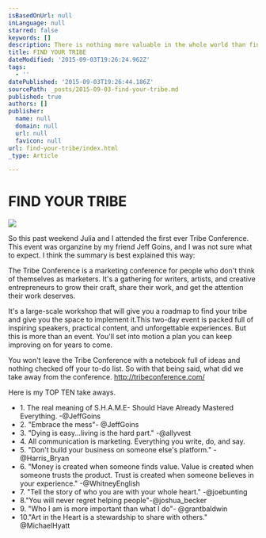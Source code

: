 ```yaml
---
isBasedOnUrl: null
inLanguage: null
starred: false
keywords: []
description: There is nothing more valuable in the whole world than finding and connecting the rawness and truth of your own voice.
title: FIND YOUR TRIBE
dateModified: '2015-09-03T19:26:24.962Z'
tags:
  - ''
datePublished: '2015-09-03T19:26:44.186Z'
sourcePath: _posts/2015-09-03-find-your-tribe.md
published: true
authors: []
publisher:
  name: null
  domain: null
  url: null
  favicon: null
url: find-your-tribe/index.html
_type: Article

---
```

# 

# FIND YOUR TRIBE
![](https://the-grid-user-content.s3-us-west-2.amazonaws.com/e05d1a81-95bf-4f2a-966f-28efb67e45b1.jpg)

So this past weekend Julia and I attended the first ever Tribe Conference. This event was organzine by my friend Jeff Goins, and I was not sure what to expect. I think the summary is best explained this way:

The Tribe Conference is a marketing conference for people who don't think of themselves as marketers. It's a gathering for writers, artists, and creative entrepreneurs to grow their craft, share their work, and get the attention their work deserves. 

It's a large-scale workshop that will give you a roadmap to find your tribe and give you the space to implement it.This two-day event is packed full of inspiring speakers, practical content, and unforgettable experiences. But this is more than an event.
You'll set into motion a plan you can keep improving on for years to come. 

You won't leave the Tribe Conference with a notebook full of ideas and nothing checked off your to-do list. 
So with that being said, what did we take away from the conference. http://tribeconference.com/

Here is my TOP TEN take aways.

* 1\. The real meaning of S.H.A.M.E- Should Have Already Mastered Everything. -@JeffGoins 
* 2\. "Embrace the mess"- @JeffGoins
* 3\. "Dying is easy...living is the hard part." -@allyvest 
* 4\. All communication is marketing. Everything you write, do, and say.
* 5\. "Don't build your business on someone else's platform." - @Harris\_Bryan 
* 6\. "Money is created when someone finds value. Value is created when someone trusts the product. Trust is created when someone believes in your experience." -@WhitneyEnglish 
* 7\. "Tell the story of who you are with your whole heart." -@joebunting 
* 8."You will never regret helping people"-@joshua\_becker 
* 9\. "Who I am is more important than what I do"- @grantbaldwin 
* 10."Art in the Heart is a stewardship to share with others." @MichaelHyatt